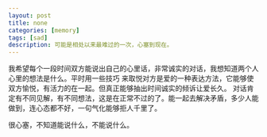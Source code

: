 ```yaml
---
layout: post
title: none
categories: [memory]
tags: [sad]
description: 可能是相处以来最难过的一次，心塞到现在。
---
```


我希望每个一段时间双方能说出自己的心里话，非常诚实的对话，我想知道两个人心里的想法是什么。平时用一些技巧
来取悦对方是爱的一种表达方法，它能够使双方愉悦，有活力的在一起。但真正能够抽出时间诚实的倾诉让爱长久。
对话肯定有不同见解，有不同想法，这是在正常不过的了。能一起去解决矛盾，多少人能做到，连心态都不好，一句气化能够拒人千里了。

很心塞，不知道能说什么，不能说什么。


